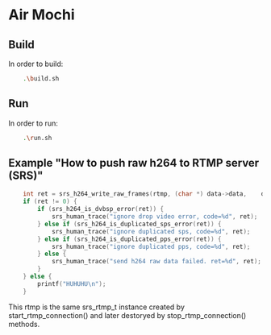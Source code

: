 # Air Mochi

## Build

In order to build:
```bash
    .\build.sh
```

## Run

In order to run:
```bash
    .\run.sh
```

## Example "How to push raw h264 to RTMP server (SRS)"

```c
    int ret = srs_h264_write_raw_frames(rtmp, (char *) data->data,    data->data_len, data->pts, data->pts);
    if (ret != 0) {
        if (srs_h264_is_dvbsp_error(ret)) {
            srs_human_trace("ignore drop video error, code=%d", ret);
        } else if (srs_h264_is_duplicated_sps_error(ret)) {
            srs_human_trace("ignore duplicated sps, code=%d", ret);
        } else if (srs_h264_is_duplicated_pps_error(ret)) {
            srs_human_trace("ignore duplicated pps, code=%d", ret);
        } else {
            srs_human_trace("send h264 raw data failed. ret=%d", ret);
        }
    } else {
        printf("HUHUHU\n");
    }
```

This rtmp is the same srs_rtmp_t instance created by start_rtmp_connection() and later destoryed by stop_rtmp_connection() methods.